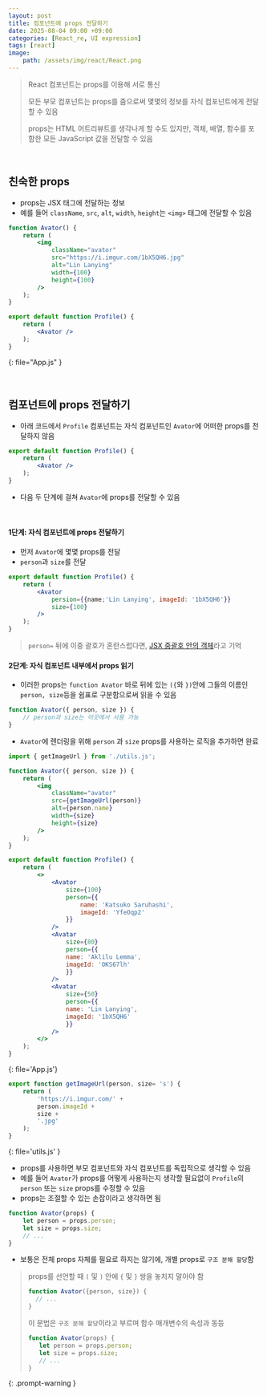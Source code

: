 ```yaml
---
layout: post
title: 컴포넌트에 props 전달하기
date: 2025-08-04 09:00 +09:00
categories: [React_re, UI expression]
tags: [react]
image:
    path: /assets/img/react/React.png
---
```


> React 컴포넌트는 props를 이용해 서로 통신
>
> 모든 부모 컴포넌트는 props를 줌으로써 몇몇의 정보를 자식 컴포넌트에게 전달할 수 있음
>
> props는 HTML 어트리뷰트를 생각나게 할 수도 있지만, 객체, 배열, 함수를 포함한 모든 JavaScript 값을 전달할 수 있음

<br>

## 친숙한 props

- props는 JSX 태그에 전달하는 정보
- 예를 들어 `className`, `src`, `alt`, `width`, `height`는 `<img>` 태그에 전달할 수 있음

```jsx
function Avator() {
    return (
        <img
            className="avator"
            src="https://i.imgur.com/1bX5QH6.jpg"
            alt="Lin Lanying"
            width={100}
            height={100}
        />
    );
}

export default function Profile() {
    return (
        <Avator />
    );
}
```
{: file="App.js" }

<br>

## 컴포넌트에 props 전달하기

- 아래 코드에서 `Profile` 컴포넌트는 자식 컴포넌트인 `Avator`에 어떠한 props를 전달하지 않음

```jsx
export default function Profile() {
    return (
        <Avator />
    );
}
```

- 다음 두 단계에 걸쳐 `Avator`에 props를 전달할 수 있음
  
<br>

#### 1단계: 자식 컴포넌트에 props 전달하기

- 먼저 `Avator`에 몇몇 props를 전달
- `person`과 `size`를 전달

```jsx
export default function Profile() {
    return (
        <Avator
            persion={{name;'Lin Lanying', imageId: '1bX5QH6'}}
            size={100}
        />
    );
}
```

> `person=` 뒤에 이중 괄호가 혼란스럽다면, [JSX 중괄호 안의 객체](https://ko.react.dev/learn/javascript-in-jsx-with-curly-braces#using-double-curlies-css-and-other-objects-in-jsx)라고 기억

#### 2단계: 자식 컴포넌트 내부에서 props 읽기

- 이러한 props는 `function Avator` 바로 뒤에 있는 `({`와 `})`안에 그들의 이름인 `person, size`등을 쉼표로 구분함으로써 읽을 수 있음

```jsx
function Avator({ person, size }) {
    // person과 size는 이곳에서 사용 가능
}
```
- `Avator`에 렌더링을 위해 `person` 과 `size` props를 사용하는 로직을 추가하면 완료

```jsx
import { getImageUrl } from './utils.js';

function Avator({ person, size }) {
    return (
        <img 
            className="avator"
            src={getImageUrl(person)}
            alt={person.name}
            width={size}
            height={size}
        />
    );
}

export default function Profile() {
    return (
        <>
            <Avator 
                size={100}
                person={{
                    name: 'Katsuko Saruhashi',
                    imageId: 'YfeOqp2'
                }}
            />
            <Avatar
                size={80}
                person={{
                name: 'Aklilu Lemma',
                imageId: 'OKS67lh'
                }}
            />
            <Avatar
                size={50}
                person={{
                name: 'Lin Lanying',
                imageId: '1bX5QH6'
                }}
            />
        </>
    );
}
```
{: file='App.js'}

```jsx
export function getImageUrl(person, size= 's') {
    return (
        'https://i.imgur.com/' +
        person.imageId +
        size + 
        '.jpg'
    );
}
```
{: file='utils.js' }

- props를 사용하면 부모 컴포넌트와 자식 컴포넌트를 독립적으로 생각할 수 있음
- 예를 들어 `Avator`가 props를 어떻게 사용하는지 생각할 필요없이 `Profile`의 `person` 또는 `size` props를 수정할 수 있음
- props는 조절할 수 있는 손잡이라고 생각하면 됨

```jsx
function Avator(props) {
    let person = props.person;
    let size = props.size;
    // ...
}
```

- 보통은 전체 props 자체를 필요로 하지는 않기에, 개별 props로 `구조 분해 할당`함

> props를 선언할 때 `(` 및 `)` 안에 `{` 및 `}` 쌍을 놓치지 말아야 함
> 
> ```jsx
> function Avator({person, size}) {
>   // ...    
> }
> ```
> 
> 이 문법은 `구조 분해 할당`이라고 부르며 함수 매개변수의 속성과 동등
>
> ```jsx
> function Avator(props) {
>    let person = props.person;
>    let size = props.size;
>    // ...
> }
> ```
{: .prompt-warning }

<br>

